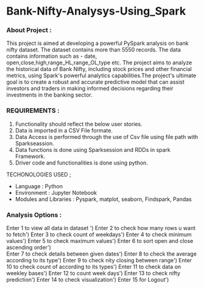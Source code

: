 # Bank-Nifty-Analysys-Using_Spark
### About Project :
This project is aimed at developing a powerful PySpark analysis on bank nifty dataset. The dataset contains more than 5550 records. The data contains information such as - date, open,close,high,range_HL,range_OL,type etc. The project aims to analyze the historical data of Bank Nifty, including stock prices and other financial metrics, using Spark's powerful analytics capabilities.The project's ultimate goal is to create a robust and accurate predictive model that can assist investors and traders in making informed decisions regarding their investments in the banking sector.
                  
### REQUIREMENTS :

1. Functionality should reflect the below user stories.
2. Data is imported in a CSV File formate.
3. Data Access is performed through the use of Csv file using file path with Sparkseassion.
4. Data functions is done using Sparksession and RDDs in spark Framework.
5. Driver code and functionalities is done using python.

TECHONOLOGIES USED ;
* Language                  :   Python
* Environment               :   Jupyter Notebook
* Modules and Libraries     :   Pyspark, matplot, seaborn, Findspark, Pandas

### Analysis Options :
Enter 1 to view all data in dataset ')
Enter 2 to check how many rows u want to fetch')
Enter 3 to check count of weekdays')
Enter 4 to check minimum values')
Enter 5 to check maximum values')
Enter 6 to sort open and close ascending order')    
Enter 7 to check details between given dates')
Enter 8 to check the average  according to its type')
Enter 9 to check nity closing between range')
Enter 10 to check count of according to its types')
Enter 11 to check data on weekley bases')
Enter 12 to count week days')
Enter 13 to check nifty prediction')
Enter 14 to check visualization')
Enter 15 for Logout')
